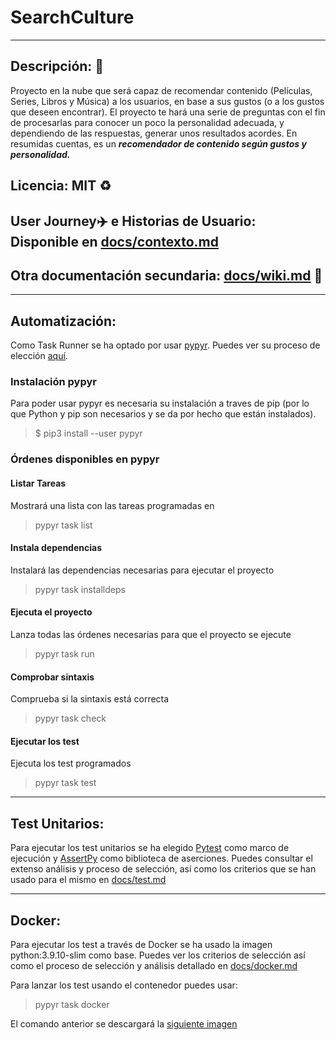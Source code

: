 # SearchCulture
---
## Descripción: :page_with_curl:

Proyecto en la nube que será capaz de recomendar contenido (Películas, Series, Libros y Música) a los usuarios, en base a sus gustos (o a los gustos que deseen encontrar). El proyecto te hará una serie de preguntas con el fin de procesarlas para conocer un poco la personalidad adecuada, y dependiendo de las respuestas, generar unos resultados acordes. En resumidas cuentas, es un ___recomendador de contenido según gustos y personalidad.___

## Licencia: MIT :recycle:

## User Journey:airplane: e Historias de Usuario: Disponible en [docs/contexto.md](https://github.com/migueorg/SearchCulture/blob/Objetivo-1/docs/contexto.md) 

## Otra documentación secundaria: [docs/wiki.md](https://github.com/migueorg/SearchCulture/blob/Objetivo-1/docs/wiki.md) :file_folder:

***
## Automatización:

Como Task Runner se ha optado por usar [pypyr](https://github.com/pypyr/pypyr). Puedes ver su proceso de elección [aquí](https://github.com/migueorg/SearchCulture/blob/Objetivo-3/docs/taskrunner_choice.md).

### Instalación pypyr
Para poder usar pypyr es necesaria su instalación a traves de pip (por lo que Python y pip son necesarios y se da por hecho que están instalados).
> $ pip3 install --user pypyr

### Órdenes disponibles en pypyr

#### Listar Tareas
Mostrará una lista con las tareas programadas en 
> pypyr task list

#### Instala dependencias
Instalará las dependencias necesarias para ejecutar el proyecto
> pypyr task installdeps

#### Ejecuta el proyecto
Lanza todas las órdenes necesarias para que el proyecto se ejecute
> pypyr task run

#### Comprobar sintaxis
Comprueba si la sintaxis está correcta
> pypyr task check

#### Ejecutar los test
Ejecuta los test programados
> pypyr task test

***
## Test Unitarios:
Para ejecutar los test unitarios se ha elegido [Pytest](https://github.com/pytest-dev/pytest) como marco de ejecución y [AssertPy](https://github.com/assertpy/assertpy) como biblioteca de aserciones. Puedes consultar el extenso análisis y proceso de selección, así como los criterios que se han usado para el mismo en [docs/test.md](https://github.com/migueorg/SearchCulture/blob/Objetivo-4/docs/test.md)
***
## Docker:
Para ejecutar los test a través de Docker se ha usado la imagen python:3.9.10-slim como base. Puedes ver los criterios de selección así como el proceso de selección y análisis detallado en [docs/docker.md](https://github.com/migueorg/SearchCulture/blob/Objetivo-5/docs/docker.md)

Para lanzar los test usando el contenedor puedes usar:
>pypyr task docker

El comando anterior se descargará la [siguiente imagen](https://hub.docker.com/r/migueorg/search-culture)